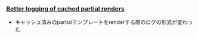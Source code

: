 ### [Better logging of cached partial renders](https://github.com/rails/rails/pull/2582)

* キャッシュ済みのpartialテンプレートをrenderする際のログの形式が変わった
